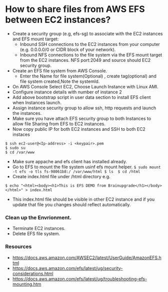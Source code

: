 # How to share files from AWS EFS between EC2 instances?
  * Create a security group (e.g, efs-sg) to associate with the EC2 instances and EFS mount target:
    * Inbound SSH connections to the EC2 instances from your computer (e.g. 0.0.0.0/0 or CIDR block of your network).
    * Inbound NFS connections to the file system via the EFS mount target from the EC2 instances. NFS port:2049 and source should EC2 security group. 
  * Create an EFS file system from AWS Console.
    * Enter the Name for file system(Optional) , create tag(optional) and file system created,Note the systemId.
  * On AWS Console Select EC2, Choose Launch Instance with Linux AMI.
  * Configure instance details with number of instance 2
  * Add above bootstrap script in user data section to install EFS client when Instances launch.
  * Assign instance security group to allow ssh, http requests and launch the instances.
  * Make sure you have attach EFS security group to both Instances to allow file Sharing from EFS to EC2 instances.
  * Now copy public IP for both EC2 instances and SSH to both EC2 instaces
   ```
   $ ssh ec2-user@<Ip-address> -i <keypair>.pem
   $ sudo su 
   $ cd /var/www
   ```
   * Make sure appache and efs client has installed already. 
   * Go to EFS to mount the file system usinf efs mount helper.
    ```
    $ sudo mount -t efs -o tls fs-98061b8:/ /var/www/html
    $ ls 
    $ cd /html     
    ```
   * Create index.html file under /html directory  e.g.
   ```
   $ echo "<html><body><h1>This is EFS DEMO from Brainupgrade</h1></body></html>" > index.html
   ```
   * This index.html file should be visible in other EC2 instance and if you update that file you changes should reflect automatically.

### Clean up the Envrionment.
* Terminate EC2 instances.
* Delete EFS file system.

### Resources
 * https://docs.aws.amazon.com/AWSEC2/latest/UserGuide/AmazonEFS.html 
 * https://docs.aws.amazon.com/efs/latest/ug/security-considerations.html
 * https://docs.aws.amazon.com/efs/latest/ug/troubleshooting-efs-mounting.htm

    
